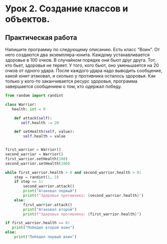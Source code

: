 # Урок 2. Создание классов и объектов.
## Практическая работа
Напишите программу по следующему описанию. Есть класс "Воин". От него создаются два экземпляра-юнита. Каждому устанавливается здоровье в 100 очков. В случайном порядке они бьют друг друга. Тот, кто бьет, здоровья не теряет. У того, кого бьют, оно уменьшается на 20 очков от одного удара. После каждого удара надо выводить сообщение, какой юнит атаковал, и сколько у противника осталось здоровья. Как только у кого-то заканчивается ресурс здоровья, программа завершается сообщением о том, кто одержал победу.
```PYTHON 
from random import randint

class Warrior:
   health: int = 0

    def attack(self):
       self.health -= 20

    def setHealth(self, value):
        self.health = value


first_warrior = Warrior()
second_warrior = Warrior()
first_warrior.setHealth(100)
second_warrior.setHealth(100)

while first_warrior.health > 0 and second_warrior.health > 0:
    step = randint(1, 2)
    if step == 1:
        second_warrior.attack()
        print("Атаковал первый")
        print(f"Здоровье противника: {second_warrior.health}")
    else:
        first_warrior.attack()
        print("Атаковал второй")
        print(f"Здоровье противника: {first_warrior.health}")

if first_warrior.health == 0:
   print("Победил второй воин")
else:
    print("Победил первый воин")
```
